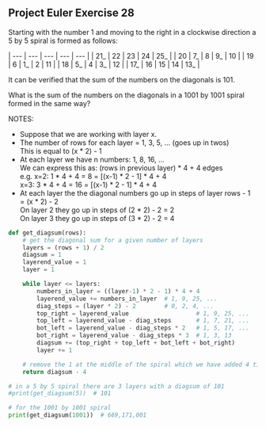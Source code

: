 ## Project Euler Exercise 28

Starting with the number 1 and moving to the right in a clockwise direction a 5 by 5 spiral is formed as follows:

| --- | --- | --- | --- | --- |
| 21_ | 22  | 23  | 24  | 25_ |
| 20  | 7_  | 8   | 9_  | 10  |
| 19  | 6   | 1_  | 2   | 11  |
| 18  | 5_  | 4   | 3_  | 12  |
| 17_ | 16  | 15  | 14  | 13_ |

It can be verified that the sum of the numbers on the diagonals is 101.

What is the sum of the numbers on the diagonals in a 1001 by 1001 spiral formed in the same way?

NOTES:
- Suppose that we are working with layer x.
- The number of rows for each layer = 1, 3, 5, ... (goes up in twos) <br/>
  This is equal to (x * 2) - 1
- At each layer we have n numbers: 1, 8, 16, ... <br/>
  We can express this as: (rows in previous layer) * 4 + 4 edges <br/>
  e.g.  x=2: 1 * 4 + 4 = 8   =  [(x-1) * 2 - 1] * 4 + 4 <br/>
        x=3: 3 * 4 + 4 = 16  =  [(x-1) * 2 - 1] * 4 + 4
- At each layer the the diagonal numbers go up in steps of layer rows - 1 <br/>
  = (x * 2) - 2 <br/>
  On layer 2 they go up in steps of (2 * 2) - 2 = 2 <br/>
  On layer 3 they go up in steps of (3 * 2) - 2 = 4

```python
def get_diagsum(rows):
    # get the diagonal sum for a given number of layers
    layers = (rows + 1) / 2
    diagsum = 1
    layerend_value = 1
    layer = 1

    while layer <= layers:
        numbers_in_layer = ((layer-1) * 2 - 1) * 4 + 4
        layerend_value += numbers_in_layer  # 1, 9, 25, ...
        diag_steps = (layer * 2) - 2        # 0, 2, 4, ...
        top_right = layerend_value                   # 1, 9, 25, ...
        top_left = layerend_value - diag_steps       # 1, 7, 21, ...
        bot_left = layerend_value - diag_steps * 2   # 1, 5, 17, ...
        bot_right = layerend_value - diag_steps * 3  # 1, 3, 13
        diagsum += (top_right + top_left + bot_left + bot_right)
        layer += 1

    # remove the 1 at the middle of the spiral which we have added 4 times
    return diagsum - 4

# in a 5 by 5 spiral there are 3 layers with a diagsum of 101
#print(get_diagsum(5))  # 101

# for the 1001 by 1001 spiral
print(get_diagsum(1001))  # 669,171,001
```
